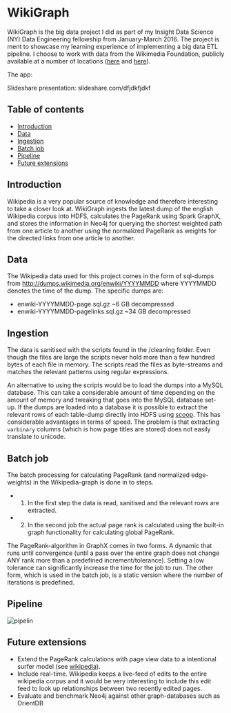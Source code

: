 # WikiGraph
WikiGraph is the big data project I did as part of my Insight Data Science (NY) Data Engineering fellowship from January-March 2016. The project is ment to showcase my learning experience of implementing a big data ETL pipeline. I choose to work with data from the Wikimedia Foundation, publicly available at a number of locations ([here](https://dumps.wikimedia.org/) and [here](http://dumps.wikimedia.org/other/pagecounts-raw/)).

The app: 
    
Slideshare presentation: slideshare.com/dfjdkfjdkf

## Table of contents
- [Introduction](#Introduction)
- [Data](#Data)
- [Ingestion](#Ingestion)
- [Batch job](#Batch-job)
- [Pipeline](#pipeline)
- [Future extensions](#Future-extensions)

## Introduction
Wikipedia is a very popular source of knowledge and therefore interesting to take a closer look at.
WikiGraph ingests the latest dump of the english Wikipedia corpus into HDFS, calculates the PageRank using Spark GraphX, and stores the 
information in Neo4j for querying the shortest weighted path from one article to another using the normalized PageRank as weights for the 
directed links from one article to another.

## Data
The Wikipedia data used for this project comes in the form of sql-dumps from http://dumps.wikimedia.org/enwiki/YYYYMMDD where YYYYMMDD denotes the time of the dump.
The specific dumps are:

- enwiki-YYYYMMDD-page.sql.gz ~6 GB decompressed
- enwiki-YYYYMMDD-pagelinks.sql.gz ~34 GB decompressed

## Ingestion
The data is sanitised with the scripts found in the /cleaning folder. Even though the files are large the scripts never hold 
more than a few hundred bytes of each file in memory. The scripts read the files as byte-streams and matches the relevant patterns
using regular expressions.

An alternative to using the scripts would be to load the dumps into a MySQL database. This can take a considerable amount of time depending on 
the amount of memory and tweaking that goes into the MySQL database set-up.
If the dumps are loaded into a database it is possible to extract the relevant rows of each table-dump directly into HDFS using [scoop](https://sqoop.apache.org). This has considerable advantages in terms of speed. 
The problem is that extracting `varbinary` columns (which is how page titles are stored) does not easily translate to unicode.

## Batch job
The batch processing for calculating PageRank (and normalized edge-weights) in the Wikipedia-graph is done in to steps. 
- 1) In the first step the data is read, sanitised and the relevant rows are extracted.
- 2) In the second job the actual page rank is calculated using the built-in graph functionality for calculating global PageRank.
 
The PageRank-algorithm in GraphX comes in two forms. A dynamic that runs until convergence (until a pass over the entire graph does not change ANY rank more than a predefined increment/tolerance). 
Setting a low tolerance can significantly increase the time for the job to run.
The other form, which is used in the batch job, is a static version where the number of iterations is predefined. 

## Pipeline
![pipelin](https://raw.githubusercontent.com/sjher/wikigraph/master/image/pipeline.png)

## Future extensions
- Extend the PageRank calculations with page view data to a intentional surfer model (see [wikipedia](https://en.wikipedia.org/wiki/PageRank)).
- Include real-time. Wikipedia keeps a live-feed of edits to the entire wikipedia corpus and it would be very interesting to include this edit feed to look up relationships between two recently edited pages.
- Evaluate and benchmark Neo4j against other graph-databases such as OrientDB
